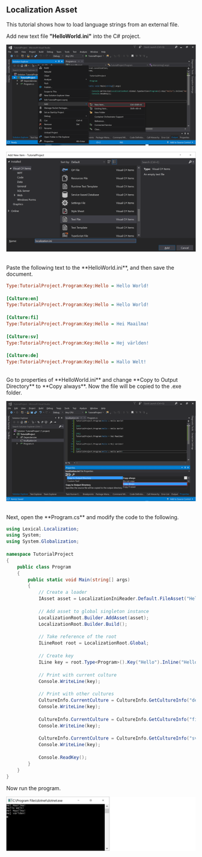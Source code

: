 ## Localization Asset
This tutorial shows how to load language strings from an external file.
<br/>

Add new text file **"HelloWorld.ini"** into the C# project.

![Add new](img6.png)

![new .ini](img10.png)

<br/>
Paste the following text to the **HelloWorld.ini**, and then save the document.


```ini
Type:TutorialProject.Program:Key:Hello = Hello World!

[Culture:en]
Type:TutorialProject.Program:Key:Hello = Hello World!

[Culture:fi]
Type:TutorialProject.Program:Key:Hello = Hei Maailma!

[Culture:sv]
Type:TutorialProject.Program:Key:Hello = Hej världen!

[Culture:de]
Type:TutorialProject.Program:Key:Hello = Hallo Welt!

```

<br/>
Go to properties of **HelloWorld.ini** and change **Copy to Output Directory** to **Copy always**. Now the file will be copied to the .exe folder.

![Copy always](img11.png)

<br/>
Next, open the **Program.cs** and modify the code to the following.


```csharp
using Lexical.Localization;
using System;
using System.Globalization;

namespace TutorialProject
{
    public class Program
    {
        public static void Main(string[] args)
        {
            // Create a loader
            IAsset asset = LocalizationIniReader.Default.FileAsset("HelloWorld.ini");

            // Add asset to global singleton instance
            LocalizationRoot.Builder.AddAsset(asset);
            LocalizationRoot.Builder.Build();

            // Take reference of the root
            ILineRoot root = LocalizationRoot.Global;

            // Create key
            ILine key = root.Type<Program>().Key("Hello").Inline("Hello World!");

            // Print with current culture
            Console.WriteLine(key);

            // Print with other cultures
            CultureInfo.CurrentCulture = CultureInfo.GetCultureInfo("de");
            Console.WriteLine(key);

            CultureInfo.CurrentCulture = CultureInfo.GetCultureInfo("fi");
            Console.WriteLine(key);

            CultureInfo.CurrentCulture = CultureInfo.GetCultureInfo("sv");
            Console.WriteLine(key);

            Console.ReadKey();
        }
    }
}

```

Now run the program.

![Hallo Welt](img12.png)
